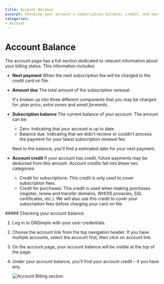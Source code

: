 ```yaml
---
title: Account Balance
excerpt: Checking your account's subscription balance, credit, and next payment due.
categories:
- Account
---
```


# Account Balance

The account page has a full section dedicated to relevant information about your billing status. This information includes:

- **Next payment**
  When the next subscription fee will be charged to the credit card on file.

- **Amount due**
  The total amount of the subscription renewal.

  It's broken up into three different components that you may be charged for: _plan price_, _extra zones_ and _email forwards_.

- **Subscription balance**
  The current balance of your account. The amount can be:

  - Zero: Indicating that your account is up to date.
  - Balance due: Indicating that we didn't recieve or couldn't process the payment for your latest subscription renewal fee.

  Next to the balance, you'll find a estimated date for your next payment.

- **Account credit**
  If your account has credit, future payments may be deducted from this amount. Account credits fall into these two categories:

  - Credit for subscriptions: This credit is only used to cover subscription fees.
  - Credit for purchases: This credit is used when making purchases (register, renew and transfer domains, WHOIS privacies, SSL certificates, etc.). We will also use this credit to cover your subscription fees before charging your card on file.

<div class="section-steps" markdown="1">
##### Checking your account balance

1.  Log in to DNSimple with your user credentials.
1.  Choose the account link from the top navigation header. If you have multiple accounts, select the account first, then click on account link.
1.  On the account page, your account balance will be visible at the top of the page.
1.  Under your account balance, you'll find your account credit – if you have any.

    ![Account Billing section](/files/account-balance.png)

</div>
